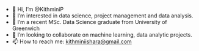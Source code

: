 - 👋 Hi, I’m @KithminiP
- 👀 I’m interested in data science, project management and data analysis. 
- 🌱 I’m a recent MSc. Data Science graduate from University of Greenwich
- 💞️ I’m looking to collaborate on machine learning, data analytic projects.
- 📫 How to reach me: kithminiishara@gmail.com

<!---
KithminiP/KithminiP is a ✨ special ✨ repository because its `README.md` (this file) appears on your GitHub profile.
You can click the Preview link to take a look at your changes.
--->
